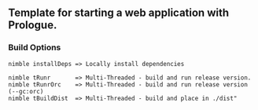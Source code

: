 ## Template for starting a web application with Prologue.

### Build Options
```
nimble installDeps => Locally install dependencies

nimble tRunr       => Multi-Threaded - build and run release version.
nimble tRunrOrc    => Multi-Threaded - build and run release version (--gc:orc)
nimble tBuildDist  => Multi-Threaded - build and place in ./dist"
```